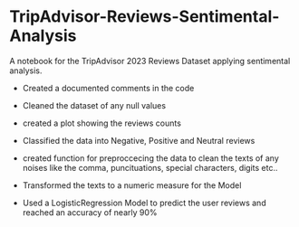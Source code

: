 # TripAdvisor-Reviews-Sentimental-Analysis
A notebook for the TripAdvisor 2023 Reviews Dataset applying sentimental analysis.

- Created a documented comments in the code

- Cleaned the dataset of any null values

- created a plot showing the reviews counts 

- Classified the data into Negative, Positive and Neutral reviews

- created function for preproccecing the data to clean the texts of any noises like the comma, puncituations, special characters, digits etc..

- Transformed the texts to a numeric measure for the Model 

- Used a LogisticRegression Model to predict the user reviews and reached an accuracy of nearly 90%
